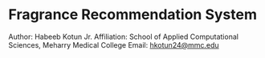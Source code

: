 # Fragrance Recommendation System
Author: Habeeb Kotun Jr.
Affiliation: School of Applied Computational Sciences, Meharry Medical College
Email: hkotun24@mmc.edu
